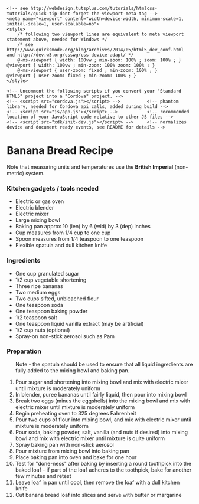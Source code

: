 <!DOCTYPE html>
<html>
<!--
  * Please see the included README.md file for license terms and conditions.
  -->
<head>
    <title>Blank Standard HTML5 Web App Template</title>
    <meta http-equiv="Content-type" content="text/html; charset=utf-8">

    <!-- see http://webdesign.tutsplus.com/tutorials/htmlcss-tutorials/quick-tip-dont-forget-the-viewport-meta-tag -->
    <meta name="viewport" content="width=device-width, minimum-scale=1, initial-scale=1, user-scalable=no">
    <style>
        /* following two viewport lines are equivalent to meta viewport statement above, needed for Windows */
        /* see http://www.quirksmode.org/blog/archives/2014/05/html5_dev_conf.html and http://dev.w3.org/csswg/css-device-adapt/ */
        @-ms-viewport { width: 100vw ; min-zoom: 100% ; zoom: 100% ; }  @viewport { width: 100vw ; min-zoom: 100% zoom: 100% ; }
        @-ms-viewport { user-zoom: fixed ; min-zoom: 100% ; }           @viewport { user-zoom: fixed ; min-zoom: 100% ; }
    </style>

    <!-- Uncomment the following scripts if you convert your "Standard HTML5" project into a "Cordova" project. -->
    <!-- <script src="cordova.js"></script> -->          <!-- phantom library, needed for Cordova api calls, added during build -->
    <!-- <script src="js/app.js"></script> -->           <!-- recommended location of your JavaScript code relative to other JS files -->
    <!-- <script src="xdk/init-dev.js"></script> -->     <!-- normalizes device and document ready events, see README for details -->
</head>

<body>
<h1>Banana Bread Recipe</h1>
    <p>Note that measuring units and temperatures use the <strong>British Imperial</strong> (non-metric) system.</p>
<h3>Kitchen gadgets / tools needed</h3>
    <ul>
    <li>Electric or gas oven</li>
    <li>Electric blender</li>
    <li>Electric mixer</li>
    <li>Large mixing bowl</li>
    <li>Baking pan approx 10 (len) by 6 (wid) by 3 (dep) inches</li>
    <li>Cup measures from 1/4 cup to one cup</li>
    <li>Spoon measures from 1/4 teaspoon to one teaspoon</li>
    <li>Flexible spatula and dull kitchen knife</li>
    </ul>
<h3>Ingredients</h3>
    <ul>
    <li>One cup granulated sugar</li>
    <li>1/2 cup vegetable shortening</li>
    <li>Three ripe bananas</li>
    <li>Two medium eggs</li>
    <li>Two cups sifted, unbleached flour</li>
    <li>One teaspoon soda</li>
    <li>One teaspoon baking powder</li>
    <li>1/2 teaspoon salt</li>
    <li>One teaspoon liquid vanilla extract (may be artificial)</li>
    <li>1/2 cup nuts (optional)</li>
    <li>Spray-on non-stick aerosol such as Pam</li>
    </ul>
<h3>Preparation</h3>
    <ol>
    <p>Note - the spatula should be used to ensure that all liquid ingredients are fully added to the mixing bowl and baking pan.</p>
    <li>Pour sugar and shortening into mixing bowl and mix with electric mixer until mixture is moderately uniform</li>
    <li>In blender, puree bananas until fairly liquid, then pour into mixing bowl</li>
    <li>Break two eggs (minus the eggshells) into the mixing bowl and mix with electric mixer until mixture is moderately uniform</li>
    <li>Begin preheating oven to 325 degrees Fahrenheit</li>
    <li>Pour two cups of flour into mixing bowl, and mix with electric mixer until mixture is moderately uniform</li>
    <li>Pour soda, baking powder, salt, vanilla (and nuts if desired) into mixing bowl and mix with electric mixer until mixture is quite uniform</li>
    <li>Spray baking pan with non-stick aerosol</li>
    <li>Pour mixture from mixing bowl into baking pan</li>
    <li>Place baking pan into oven and bake for one hour</li>
    <li>Test for &quot;done-ness&quot; after baking by inserting a round toothpick into the baked loaf - if part of the loaf adheres to the toothpick, bake for another few minutes and retest</li>
    <li>Leave loaf in pan until cool, then remove the loaf with a dull kitchen knife</li>
    <li>Cut banana bread loaf into slices and serve with butter or margarine</li>
    </ol>
</body>
</html>

